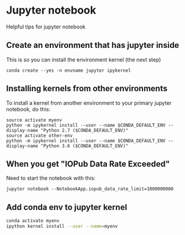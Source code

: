 # Jupyter notebook

Helpful tips for jupyter notebook

## Create an environment that has jupyter inside

This is so you can install the environment kernel (the next step)

```
conda create --yes -n envname jupyter ipykernel
```

## Installing kernels from other environments

To install a kernel from another environment to your primary jupyter notebook, do this:

```
source activate myenv
python -m ipykernel install --user --name $CONDA_DEFAULT_ENV --display-name "Python 2.7 ($CONDA_DEFAULT_ENV)"
source activate other-env
python -m ipykernel install --user --name $CONDA_DEFAULT_ENV --display-name "Python 3.6 ($CONDA_DEFAULT_ENV)"
```


## When you get "IOPub Data Rate Exceeded"

Need to start the notebook with this:

```
jupyter notebook --NotebookApp.iopub_data_rate_limit=1000000000
```

## Add conda env to jupyter kernel

```bash
conda activate myenv
ipython kernel install --user --name=myenv
```
